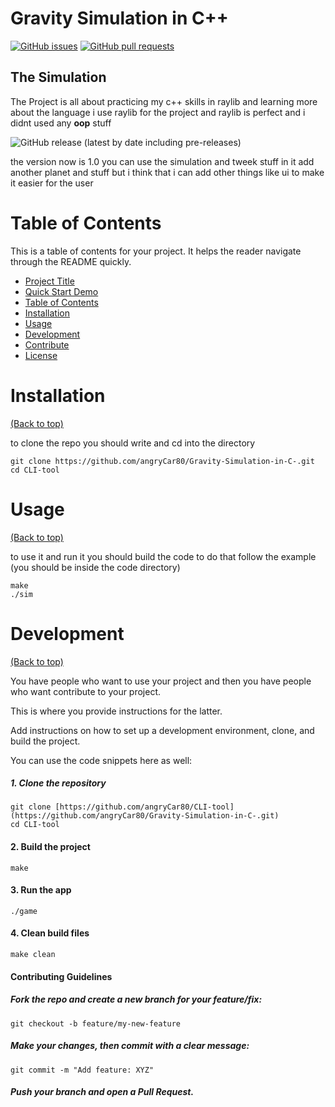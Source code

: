 
# Gravity Simulation in C++

[![GitHub issues](https://img.shields.io/github/issues-raw/navendu-pottekkat/awesome-readme)](https://img.shields.io/github/issues-raw/navendu-pottekkat/awesome-readme)
[![GitHub pull requests](https://img.shields.io/github/issues-pr/navendu-pottekkat/awesome-readme)](https://img.shields.io/github/issues-pr/navendu-pottekkat/awesome-readme)

## The Simulation


The Project is all about practicing my c++ skills in raylib and learning more about the language
i use raylib for the project and raylib is perfect and i didnt used any **oop** stuff

<!-- Add badges with link to Shields IO -->

![GitHub release (latest by date including pre-releases)](https://img.shields.io/github/v/release/navendu-pottekkat/awesome-readme?include_prereleases)

the version  now is 1.0 you can use the simulation and tweek stuff in it add another planet and stuff but i think that i can add other things like ui to make it easier for the user
# Table of Contents

This is a table of contents for your project. It helps the reader navigate through the README quickly.
- [Project Title](#project-title)
- [Quick Start Demo](#quick-start-demo)
- [Table of Contents](#table-of-contents)
- [Installation](#installation)
- [Usage](#usage)
- [Development](#development)
- [Contribute](#contribute)
- [License](#license)


# Installation
[(Back to top)](#table-of-contents)

to clone the repo you should write and cd into the directory

```shell
git clone https://github.com/angryCar80/Gravity-Simulation-in-C-.git
cd CLI-tool
```


# Usage
[(Back to top)](#table-of-contents)

to use it and run it you should build the code to do that follow the example
(you should be inside the code directory)

```shell
make
./sim
```


# Development
[(Back to top)](#table-of-contents)

You have people who want to use your project and then you have people who want contribute to your project.

This is where you provide instructions for the latter.

Add instructions on how to set up a development environment, clone, and build the project.

You can use the code snippets here as well:

##### 1. Clone the repository
```shell
git clone [https://github.com/angryCar80/CLI-tool](https://github.com/angryCar80/Gravity-Simulation-in-C-.git)
cd CLI-tool
```
#### 2. Build the project
``` shell
make
```
#### 3. Run the app
```shell
./game
```
#### 4. Clean build files
``` shell
make clean
```
#### Contributing Guidelines

##### Fork the repo and create a new branch for your feature/fix:

``` shell
git checkout -b feature/my-new-feature
```
##### Make your changes, then commit with a clear message:
``` shell
git commit -m "Add feature: XYZ"
```
##### Push your branch and open a Pull Request.
